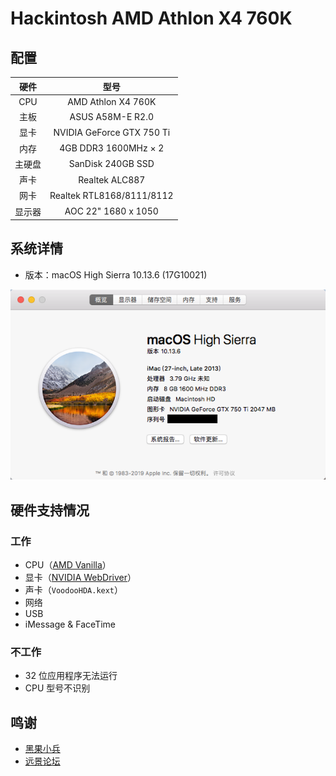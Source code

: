 # Hackintosh AMD Athlon X4 760K

## 配置

| 硬件 | 型号 |
| :---: | :---: |
| CPU | AMD Athlon X4 760K |
| 主板 | ASUS A58M-E R2.0 |
| 显卡 | NVIDIA GeForce GTX 750 Ti |
| 内存 | 4GB DDR3 1600MHz × 2 |
| 主硬盘 | SanDisk 240GB SSD |
| 声卡 | Realtek ALC887 |
| 网卡 | Realtek RTL8168/8111/8112 |
| 显示器 | AOC 22" 1680 x 1050 |

## 系统详情

- 版本：macOS High Sierra 10.13.6 (17G10021)

![Screenshot](/Screenshot.png?raw=true)

## 硬件支持情况

### 工作

- CPU（[AMD Vanilla](https://github.com/AMD-OSX/AMD_Vanilla)）
- 显卡（[NVIDIA WebDriver](https://www.tonymacx86.com/nvidia-drivers/)）
- 声卡（`VoodooHDA.kext`）
- 网络
- USB
- iMessage & FaceTime

### 不工作

- 32 位应用程序无法运行
- CPU 型号不识别

## 鸣谢

- [黑果小兵](https://blog.daliansky.net/)
- [远景论坛](http://bbs.pcbeta.com)
